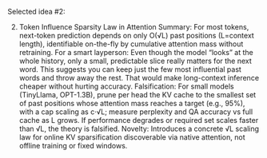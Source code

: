 Selected idea #2:

2) Token Influence Sparsity Law in Attention
Summary: For most tokens, next-token prediction depends on only O(√L) past positions (L=context length), identifiable on-the-fly by cumulative attention mass without retraining.
For a smart layperson: Even though the model “looks” at the whole history, only a small, predictable slice really matters for the next word. This suggests you can keep just the few most influential past words and throw away the rest. That would make long-context inference cheaper without hurting accuracy.
Falsification: For small models (TinyLlama, OPT-1.3B), prune per head the KV cache to the smallest set of past positions whose attention mass reaches a target (e.g., 95%), with a cap scaling as c·√L; measure perplexity and QA accuracy vs full cache as L grows. If performance degrades or required set scales faster than √L, the theory is falsified.
Novelty: Introduces a concrete √L scaling law for online KV sparsification discoverable via native attention, not offline training or fixed windows.
